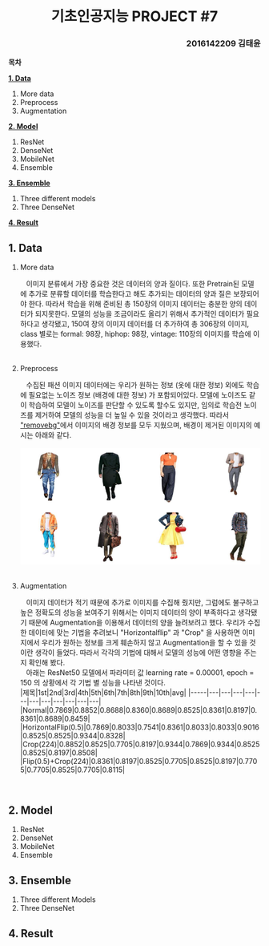 # <div style="text-align: center"> **기초인공지능 PROJECT \#7** </div>
### <div style="text-align: right"> **2016142209 김태윤** </div>

**목차**

[**1. Data**](#1-data)
   1. More data
   2. Preprocess
   3. Augmentation
   
[**2. Model**](#2-model)
   1. ResNet
   2. DenseNet
   3. MobileNet
   4. Ensemble
   
[**3. Ensemble**](#3-ensemble)
   1. Three different models
   2. Three DenseNet
   
[**4. Result**](#4-result)


## **1. Data**
1. More data
   
    &nbsp;&nbsp;
    이미지 분류에서 가장 중요한 것은 데이터의 양과 질이다. 또한 Pretrain된 모델에 추가로 분류할 데이터를 학습한다고 해도 추가되는 데이터의 양과 질은 보장되어야 한다. 따라서 학습을 위해 준비된 총 150장의 이미지 데이터는 충분한 양의 데이터가 되지못한다. 모델의 성능을 조금이라도 올리기 위해서 추가적인 데이터가 필요하다고 생각됐고, 150여 장의 이미지 데이터를 더 추가하여 총 306장의 이미지, class 별로는 formal: 98장, hiphop: 98장, vintage: 110장의 이미지를 학습에 이용했다.
    <br>
    <br>

2. Preprocess
   
   &nbsp;&nbsp;
   수집된 패션 이미지 데이터에는 우리가 원하는 정보 (옷에 대한 정보) 외에도 학습에 필요없는 노이즈 정보 (배경에 대한 정보) 가 포함되어있다. 모델에 노이즈도 같이 학습하여 모델이 노이즈를 판단할 수 있도록 할수도 있지만, 임의로 학습전 노이즈를 제거하여 모델의 성능을 더 높일 수 있을 것이라고 생각했다. 따라서 ["removebg"](https://www.remove.bg/)에서 이미지의 배경 정보를 모두 지웠으며, 배경이 제거된 이미지의 예시는 아래와 같다.
   <br><br>
   <img src='./img/removebg_ex1.png'>
   <br><br>
3. Augmentation
    
    &nbsp;&nbsp;
    이미지 데이터가 적기 때문에 추가로 이미지를 수집해 줬지만, 그럼에도 불구하고 높은 정확도의 성능을 보여주기 위해서는 이미지 데이터의 양이 부족하다고 생각됐기 때문에 Augmentation을 이용해서 데이터의 양을 늘려보려고 했다. 우리가 수집한 데이터에 맞는 기법을 추려보니 "Horizontalflip" 과 "Crop" 을 사용하면 이미지에서 우리가 원하는 정보를 크게 훼손하지 않고 Augmentation을 할 수 있을 것이란 생각이 들었다. 따라서 각각의 기법에 대해서 모델의 성능에 어떤 영향을 주는지 확인해 봤다.
    <br>
    &nbsp;&nbsp;
    아래는 ResNet50 모델에서 파라미터 값 learning rate = 0.00001, epoch = 150 의 상황에서 각 기법 별 성능을 나타낸 것이다.
    <br>
    |제목|1st|2nd|3rd|4th|5th|6th|7th|8th|9th|10th|avg|
    |-----|---|---|---|---|---|---|---|---|---|---|---|
    |Normal|0.7869|0.8852|0.8688|0.8360|0.8689|0.8525|0.8361|0.8197|0.8361|0.8689|0.8459|
    |HorizontalFlip(0.5)|0.7869|0.8033|0.7541|0.8361|0.8033|0.8033|0.9016|0.8525|0.8525|0.9344|0.8328|
    |Crop(224)|0.8852|0.8525|0.7705|0.8197|0.9344|0.7869|0.9344|0.8525|0.8525|0.8197|0.8508|
    |Flip(0.5)+Crop(224)|0.8361|0.8197|0.8525|0.7705|0.8525|0.8197|0.7705|0.7705|0.8525|0.7705|0.8115|

    <br>


## **2. Model**
1. ResNet
2. DenseNet
3. MobileNet
4. Ensemble

## **3. Ensemble**
1. Three different Models
2. Three DenseNet

## **4. Result**